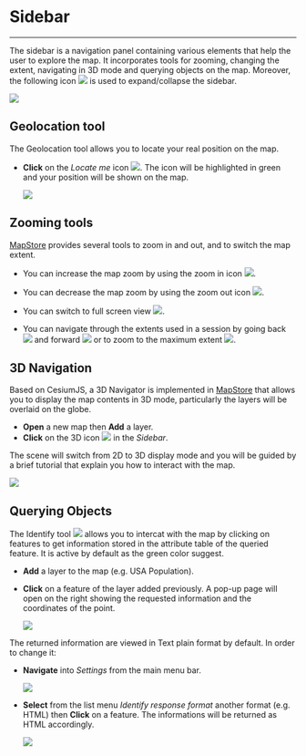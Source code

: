 # Sidebar
*********

The sidebar is a navigation panel containing various elements that help the user to explore the map. It incorporates tools for zooming, changing the extent, navigating in 3D mode and querying objects on the map. Moreover, the following icon <img src="../img/collapse.jpg" style="max-width:20px;"/> is used to expand/collapse the sidebar.

<img src="../img/side-bar-1.jpg" style="max-width:600px;" />

Geolocation tool
----------------

The Geolocation tool allows you to locate your real position on the map.

* **Click** on the *Locate me* icon <img src="../img/geolocation.jpg" style="max-width:20px;"/>. The icon will be highlighted in green and your position will be shown on the map.

  <img src="../img/position.jpg" style="max-width:500px;" />

Zooming tools
-------------

[MapStore](https://mapstore2.geo-solutions.it/mapstore/#/) provides several tools to zoom in and out, and to switch the map extent.

* You can increase the map zoom by using the zoom in icon <img src="../img/zoom-in.jpg" style="max-width:18px;"/>.

* You can decrease the map zoom by using the zoom out icon <img src="../img/zoom-out.jpg" style="max-width:18px;"/>.

* You can switch to full screen view <img src="../img/full-screen.jpg" style="max-width:18px;"/>.

* You can navigate through the extents used in a session by going back <img src="../img/back-extent.jpg" style="max-width:22px;"/> and forward <img src="../img/forward-extent.jpg" style="max-width:22px;"/> or to zoom to the maximum extent <img src="../img/max-extent.jpg" style="max-width:22px;"/>.

3D Navigation
-------------
Based on CesiumJS, a 3D Navigator is implemented in [MapStore](https://mapstore2.geo-solutions.it/mapstore/#/) that allows you to display the map contents in 3D mode, particularly the layers will be overlaid on the globe.

* **Open** a new map then **Add** a layer.
* **Click** on the 3D icon <img src="../img/3D-icon.jpg" style="max-width:22px;"/> in the *Sidebar*.

The scene will switch from 2D to 3D display mode and you will be guided by a brief tutorial that explain you how to interact with the map.

<img src="../img/3D-mode.jpg" style="max-width:600px;" />



Querying Objects
----------------

The Identify tool  <img src="../img/identify.jpg" style="max-width:22px;"/> allows you to intercat with the map by clicking on features to get information stored in the attribute table of the queried feature. It is active by default as the green color suggest.

* **Add** a layer to the map (e.g. USA Population).
* **Click** on a feature of the layer added previously. A pop-up page will open on the right showing the requested information and the coordinates of the point.

    <img src="../img/get-info.jpg" style="max-width:500px;" />

The returned information are viewed in Text plain format by default. In order to change it:

* **Navigate** into *Settings* from the main menu bar.

    <img src="../img/settings.jpg" style="max-width:500px;" />

* **Select** from the list menu *Identify response format* another format (e.g. HTML) then **Click** on a feature. The informations will be returned as HTML accordingly.

    <img src="../img/html-info.jpg" style="max-width:500px;" />